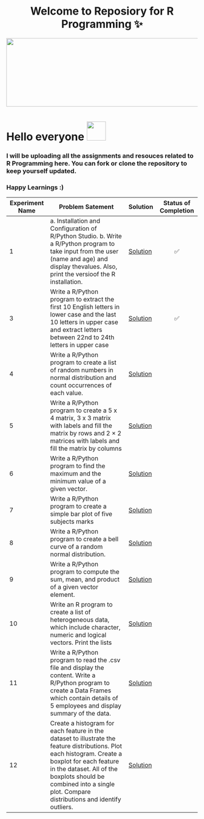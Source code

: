<div align="center">
	
 # Welcome to Reposiory for R Programming ✨

</div>

<img src="https://media0.giphy.com/media/rGlAZysKBcjRCkAX7S/giphy.gif" width="1100" height="180" class="center">

# Hello everyone <img src="https://raw.githubusercontent.com/nixin72/nixin72/master/wave.gif" width="50" height="50">



### I will be uploading all the assignments and resouces related to R Programming here. You can fork or clone the repository to keep yourself updated.

### Happy Learnings :)


| Experiment Name | Problem Satement | Solution | Status of Completion |
| --------- | ------ | ------ | :-: |
| 1 | a. Installation and Configuration of R/Python Studio. b. Write a R/Python program to take input from the user (name and age) and display thevalues. Also, print the versioof the R installation.| [Solution]()| ✅ |
| 3 | Write a R/Python program to extract the first 10 English letters in lower case and the last 10 letters in upper case and extract letters between 22nd to 24th letters in upper case| [Solution]() | ✅ |
| 4 | Write a R/Python program to create a list of random numbers in normal distribution and count occurrences of each value.| [Solution]() |  |
| 5 | Write a R/Python program to create a 5 x 4 matrix, 3 x 3 matrix with labels and fill the matrix by rows and 2 × 2 matrices with labels and fill the matrix by columns| [Solution]() |  |
| 6 | Write a R/Python program to find the maximum and the minimum value of a given vector.| [Solution]() |  |
| 7 | Write a R/Python program to create a simple bar plot of five subjects marks | [Solution]() |  |
| 8 |Write a R/Python program to create a bell curve of a random normal distribution.| [Solution]() | |
| 9 | Write a R/Python program to compute the sum, mean, and product of a given vector element.| [Solution]() |  |
| 10| Write an R program to create a list of heterogeneous data, which include character, numeric and logical vectors. Print the lists| [Solution]() |  |
| 11| Write a R/Python program to read the .csv file and display the content. Write a R/Python program to create a Data Frames which contain details of 5 employees and display summary of the data.| [Solution]() |  |
| 12| Create a histogram for each feature in the dataset to illustrate the feature distributions. Plot each histogram. Create a boxplot for each feature in the dataset. All of the boxplots should be combined into a single plot. Compare distributions and identify outliers.| [Solution]() |  |

